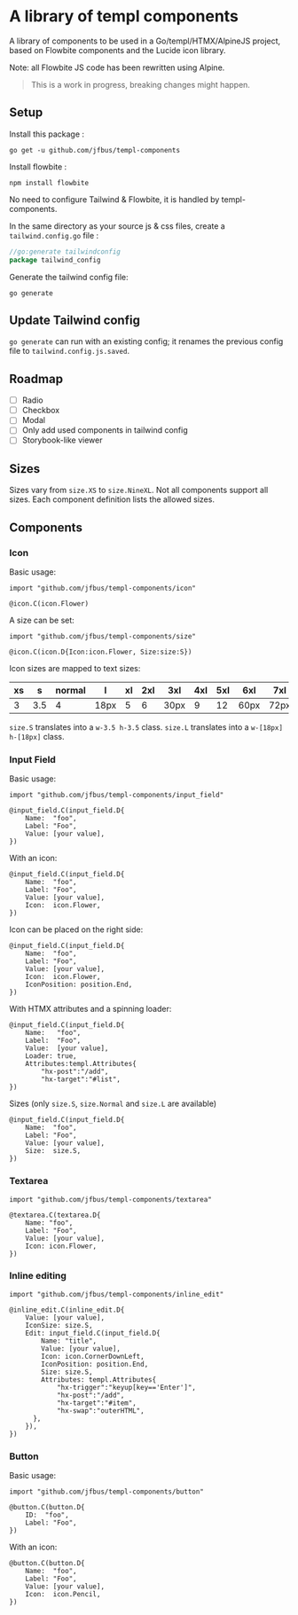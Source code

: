 # A library of templ components

A library of components to be used in a Go/templ/HTMX/AlpineJS project, based on Flowbite components and the Lucide icon
library.

Note: all Flowbite JS code has been rewritten using Alpine.

> This is a work in progress, breaking changes might happen.

## Setup

Install this package :

```
go get -u github.com/jfbus/templ-components
```

Install flowbite :

```
npm install flowbite
```

No need to configure Tailwind & Flowbite, it is handled by templ-components.

In the same directory as your source js & css files, create a `tailwind.config.go` file :

```go
//go:generate tailwindconfig
package tailwind_config
```

Generate the tailwind config file:

```
go generate
```

## Update Tailwind config

`go generate` can run with an existing config;
it renames the previous config file to `tailwind.config.js.saved`.

## Roadmap

- [ ] Radio
- [ ] Checkbox
- [ ] Modal
- [ ] Only add used components in tailwind config
- [ ] Storybook-like viewer

## Sizes

Sizes vary from `size.XS` to `size.NineXL`.
Not all components support all sizes. Each component definition lists the allowed sizes.

## Components

### Icon

Basic usage:

```templ
import "github.com/jfbus/templ-components/icon"

@icon.C(icon.Flower)
```

A size can be set:

```templ
import "github.com/jfbus/templ-components/size"

@icon.C(icon.D{Icon:icon.Flower, Size:size:S})
```

Icon sizes are mapped to text sizes:

| xs | s   | normal | l    | xl | 2xl | 3xl  | 4xl | 5xl | 6xl  | 7xl  | 8xl | 9xl | full |
|----|-----|--------|------|----|-----|------|-----|-----|------|------|-----|-----|------|
| 3  | 3.5 | 4      | 18px | 5  | 6   | 30px | 9   | 12  | 60px | 72px | 24  | 32  | full |

`size.S` translates into a `w-3.5 h-3.5` class. `size.L` translates into a `w-[18px] h-[18px]` class.

### Input Field

Basic usage:

```templ
import "github.com/jfbus/templ-components/input_field"

@input_field.C(input_field.D{
    Name:  "foo",
    Label: "Foo",
    Value: [your value],    
})
```

With an icon:

```templ
@input_field.C(input_field.D{
    Name:  "foo",
    Label: "Foo",
    Value: [your value],
    Icon:  icon.Flower,
})
```

Icon can be placed on the right side:

```templ
@input_field.C(input_field.D{
    Name:  "foo",
    Label: "Foo",
    Value: [your value],
    Icon:  icon.Flower,
    IconPosition: position.End,
})
```

With HTMX attributes and a spinning loader:

```templ
@input_field.C(input_field.D{
    Name:   "foo",
    Label:  "Foo",
    Value:  [your value],
    Loader: true,
    Attributes:templ.Attributes{
        "hx-post":"/add",
        "hx-target":"#list",
})
```

Sizes (only `size.S`, `size.Normal` and `size.L` are available)

```templ
@input_field.C(input_field.D{
    Name:  "foo",
    Label: "Foo",
    Value: [your value],
    Size:  size.S,
})
```

### Textarea

```templ
import "github.com/jfbus/templ-components/textarea"

@textarea.C(textarea.D{
    Name: "foo",
    Label: "Foo",
    Value: [your value],
    Icon: icon.Flower,
})
```

### Inline editing

```templ
import "github.com/jfbus/templ-components/inline_edit"

@inline_edit.C(inline_edit.D{
    Value: [your value],
    IconSize: size.S,
    Edit: input_field.C(input_field.D{
        Name: "title",
        Value: [your value],
        Icon: icon.CornerDownLeft,
        IconPosition: position.End,
        Size: size.S,
        Attributes: templ.Attributes{
            "hx-trigger":"keyup[key=='Enter']",
            "hx-post":"/add",
            "hx-target":"#item",
            "hx-swap":"outerHTML",
      },
    }),
})
```

### Button

Basic usage:

```templ
import "github.com/jfbus/templ-components/button"

@button.C(button.D{
    ID:  "foo",
    Label: "Foo",
})
```

With an icon:

```templ
@button.C(button.D{
    Name:  "foo",
    Label: "Foo",
    Value: [your value],
    Icon:  icon.Pencil,
})
```
